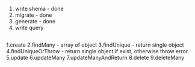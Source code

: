 1. write shema - done
2. migrate - done
3. generate - done
4. write query


##
1.create
2.findMany - array of object
3.findUnique - return single object
4.findUniqueOrThrow - return single object if exist, otherwise throw error.
5.update
6.updateMany
7.updateManyAndReturn
8.delete
9.deleteMany